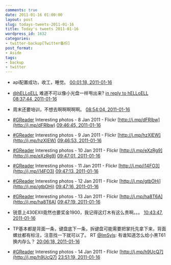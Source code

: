 ```yaml
---
comments: true
date: 2011-01-16 01:00:00
layout: post
slug: todays-tweets-2011-01-16
title: Today's tweets 2011-01-16
wordpress_id: 1632
categories:
- twitter-backup[Twitter备份]
post_format:
- Aside
tags:
- backup
- twitter
---
```





  * api配置成功，收工，睡觉。 [00:01:18, 2011-01-16](http://twitter.com/gfrog/statuses/26307949655756801)





  * [@hELLoELL](http://twitter.com/hELLoELL) 难道不可以像小光盘一样甩出来? [in reply to hELLoELL](http://twitter.com/hELLoELL/statuses/26346269672738816) [08:37:44, 2011-01-16](http://twitter.com/gfrog/statuses/26437912379789313)





  * 周末还要培训，不想去啊啊啊啊啊。 [08:54:04, 2011-01-16](http://twitter.com/gfrog/statuses/26442022323757057)





  * [#GReader](http://search.twitter.com/search?q=%23GReader) Interesting photos -  8 Jan 2011 - Flickr [http://j.mp/dFRlbw](http://j.mp/dFRlbw) [09:46:45, 2011-01-16](http://twitter.com/gfrog/statuses/26455282661982208)





  * [#GReader](http://search.twitter.com/search?q=%23GReader) Interesting photos -  9 Jan 2011 - Flickr [http://j.mp/hzXIEW](http://j.mp/hzXIEW) [09:46:53, 2011-01-16](http://twitter.com/gfrog/statuses/26455315746652160)





  * [#GReader](http://search.twitter.com/search?q=%23GReader) Interesting photos - 10 Jan 2011 - Flickr [http://j.mp/eXzRg9](http://j.mp/eXzRg9) [09:47:01, 2011-01-16](http://twitter.com/gfrog/statuses/26455348315430913)





  * [#GReader](http://search.twitter.com/search?q=%23GReader) Interesting photos - 11 Jan 2011 - Flickr [http://j.mp/i14FO3](http://j.mp/i14FO3) [09:47:13, 2011-01-16](http://twitter.com/gfrog/statuses/26455400190582784)





  * [#GReader](http://search.twitter.com/search?q=%23GReader) Interesting photos - 12 Jan 2011 - Flickr [http://j.mp/gtbOHj](http://j.mp/gtbOHj) [09:47:16, 2011-01-16](http://twitter.com/gfrog/statuses/26455410927992832)





  * [#GReader](http://search.twitter.com/search?q=%23GReader) Interesting photos - 13 Jan 2011 - Flickr [http://j.mp/ha8T6A](http://j.mp/ha8T6A) [09:47:19, 2011-01-16](http://twitter.com/gfrog/statuses/26455426136543232)





  * 锐意上430EXII竟然也要奖金1900，我记得这灯木有这么贵啊。。。 [10:43:47, 2011-01-16](http://twitter.com/gfrog/statuses/26469636992147456)





  * TP基本都是背面一条，键盘底下一条，拆键盘可能需要把掌托先拿下来，背面螺丝都有标注，注意找一下就可以了。 RT [@ImSyls](http://twitter.com/ImSyls): 有谁知道怎么给小黑T61换内存么？ [20:06:18, 2011-01-16](http://twitter.com/gfrog/statuses/26611199080660992)





  * [#GReader](http://search.twitter.com/search?q=%23GReader) Interesting photos - 14 Jan 2011 - Flickr [http://j.mp/h9UcQ7](http://j.mp/h9UcQ7) [23:51:19, 2011-01-16](http://twitter.com/gfrog/statuses/26667826630631424)




